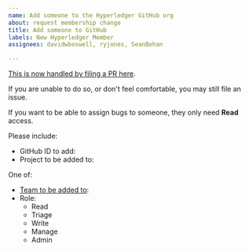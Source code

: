 ```yaml
---
name: Add someone to the Hyperledger GitHub org
about: request membership change
title: Add someone to GitHub
labels: New Hyperledger Member
assignees: davidwboswell, ryjones, SeanBohan

---
```


[This is now handled by filing a PR here](https://github.com/hyperledger/governance/blob/main/access-control.yaml).

If you are unable to do so, or don't feel comfortable, you may still file an issue.

If you want to be able to assign bugs to someone, they only need **Read** access.

Please include:

* GitHub ID to add: 
* Project to be added to: 

One of:

* [Team to be added to](https://github.com/orgs/hyperledger/teams/0-hyperledger-contributors/teams):
* Role:
	- Read
	- Triage
	- Write
	- Manage
	- Admin
